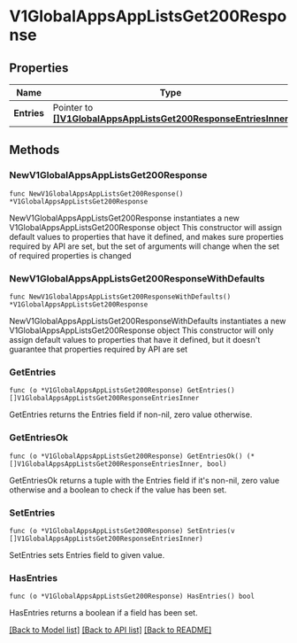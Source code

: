 # V1GlobalAppsAppListsGet200Response

## Properties

Name | Type | Description | Notes
------------ | ------------- | ------------- | -------------
**Entries** | Pointer to [**[]V1GlobalAppsAppListsGet200ResponseEntriesInner**](V1GlobalAppsAppListsGet200ResponseEntriesInner.md) |  | [optional] 

## Methods

### NewV1GlobalAppsAppListsGet200Response

`func NewV1GlobalAppsAppListsGet200Response() *V1GlobalAppsAppListsGet200Response`

NewV1GlobalAppsAppListsGet200Response instantiates a new V1GlobalAppsAppListsGet200Response object
This constructor will assign default values to properties that have it defined,
and makes sure properties required by API are set, but the set of arguments
will change when the set of required properties is changed

### NewV1GlobalAppsAppListsGet200ResponseWithDefaults

`func NewV1GlobalAppsAppListsGet200ResponseWithDefaults() *V1GlobalAppsAppListsGet200Response`

NewV1GlobalAppsAppListsGet200ResponseWithDefaults instantiates a new V1GlobalAppsAppListsGet200Response object
This constructor will only assign default values to properties that have it defined,
but it doesn't guarantee that properties required by API are set

### GetEntries

`func (o *V1GlobalAppsAppListsGet200Response) GetEntries() []V1GlobalAppsAppListsGet200ResponseEntriesInner`

GetEntries returns the Entries field if non-nil, zero value otherwise.

### GetEntriesOk

`func (o *V1GlobalAppsAppListsGet200Response) GetEntriesOk() (*[]V1GlobalAppsAppListsGet200ResponseEntriesInner, bool)`

GetEntriesOk returns a tuple with the Entries field if it's non-nil, zero value otherwise
and a boolean to check if the value has been set.

### SetEntries

`func (o *V1GlobalAppsAppListsGet200Response) SetEntries(v []V1GlobalAppsAppListsGet200ResponseEntriesInner)`

SetEntries sets Entries field to given value.

### HasEntries

`func (o *V1GlobalAppsAppListsGet200Response) HasEntries() bool`

HasEntries returns a boolean if a field has been set.


[[Back to Model list]](../README.md#documentation-for-models) [[Back to API list]](../README.md#documentation-for-api-endpoints) [[Back to README]](../README.md)


